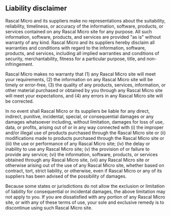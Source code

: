 ## Liability disclaimer ##

Rascal Micro and its suppliers make no representations about the suitability, reliability, timeliness, or accuracy of the information, software, products, or services contained on any Rascal Micro site for any purpose. All such information, software, products, and services are provided "as is" without warranty of any kind. Rascal Micro and its suppliers hereby disclaim all warranties and conditions with regard to the information, software, products, and services, including all implied warranties and conditions of security, merchantability, fitness for a particular purpose, title, and non-infringement.

Rascal Micro makes no warranty that (1) any Rascal Micro site will meet your requirements, (2) the information on any Rascal Micro site will be timely or error-free, (3) the quality of any products, services, information, or other material purchased or obtained by you through any Rascal Micro site will meet your expectations, and (4) any errors in any Rascal Micro site will be corrected.

In no event shall Rascal Micro or its suppliers be liable for any direct, indirect, punitive, incidental, special, or consequential damages or any damages whatsoever including, without limitation, damages for loss of use, data, or profits, arising out of or in any way connected with (i) the improper and/or illegal use of products purchased through the Rascal Micro site or (ii) modifications made to products purchased through the Rascal Micro site or (iii) the use or performance of any Rascal Micro site; (iv) the delay or inability to use any Rascal Micro site; (v) the provision of or failure to provide any service; (vi) the information, software, products, or services obtained through any Rascal Micro site, (vii) any Rascal Micro site or otherwise arising out of the use of any Rascal Micro site, whether based on contract, tort, strict liability, or otherwise, even if Rascal Micro or any of its suppliers has been advised of the possibility of damages.

Because some states or jurisdictions do not allow the exclusion or limitation of liability for consequential or incidental damages, the above limitation may not apply to you. If you are dissatisfied with any portion of any Rascal Micro site, or with any of these terms of use, your sole and exclusive remedy is to discontinue using such Rascal Micro site.
